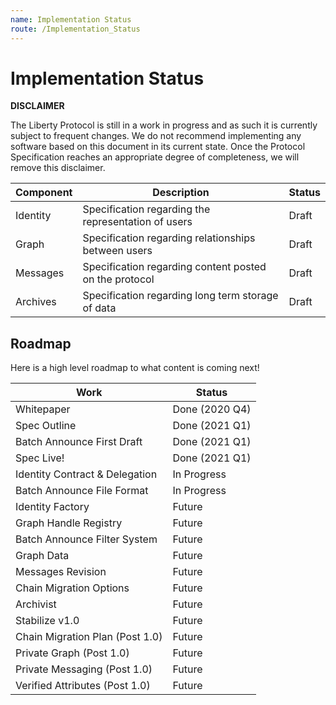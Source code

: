 ```yaml
---
name: Implementation Status
route: /Implementation_Status
---
```


# Implementation Status


**DISCLAIMER**

The Liberty Protocol is still in a work in progress and as such it is currently subject to frequent changes.
We do not recommend implementing any software based on this document in its current state.
Once the Protocol Specification reaches an appropriate degree of completeness, we will remove this disclaimer.

Component | Description                                                | Status
----------|------------------------------------------------------------|--------
Identity  | Specification regarding the representation of users        | Draft
Graph     | Specification regarding relationships between users        | Draft
Messages  | Specification regarding content posted on the protocol     | Draft
Archives  | Specification regarding long term storage of data          | Draft

## Roadmap

Here is a high level roadmap to what content is coming next!

| Work | Status |
| --- | --- |
| Whitepaper | Done (2020 Q4) |
| Spec Outline | Done (2021 Q1) |
| Batch Announce First Draft  | Done (2021 Q1) |
| Spec Live! | Done (2021 Q1) |
| Identity Contract & Delegation | In Progress |
| Batch Announce File Format | In Progress |
| Identity Factory | Future |
| Graph Handle Registry | Future |
| Batch Announce Filter System | Future |
| Graph Data | Future |
| Messages Revision | Future |
| Chain Migration Options | Future |
| Archivist | Future |
| Stabilize v1.0 | Future |
| Chain Migration Plan (Post 1.0) | Future |
| Private Graph (Post 1.0) | Future |
| Private Messaging (Post 1.0) | Future |
| Verified Attributes (Post 1.0) | Future |